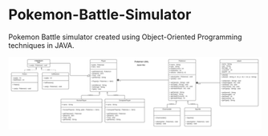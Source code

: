 # Pokemon-Battle-Simulator

Pokemon Battle simulator created using Object-Oriented Programming techniques in JAVA.

![UML](https://github.com/Jasonx235/Pokemon-Battle-Simulator/blob/main/Pokemon%20UML%20-%20Jason%20Mui.png?raw=true)


